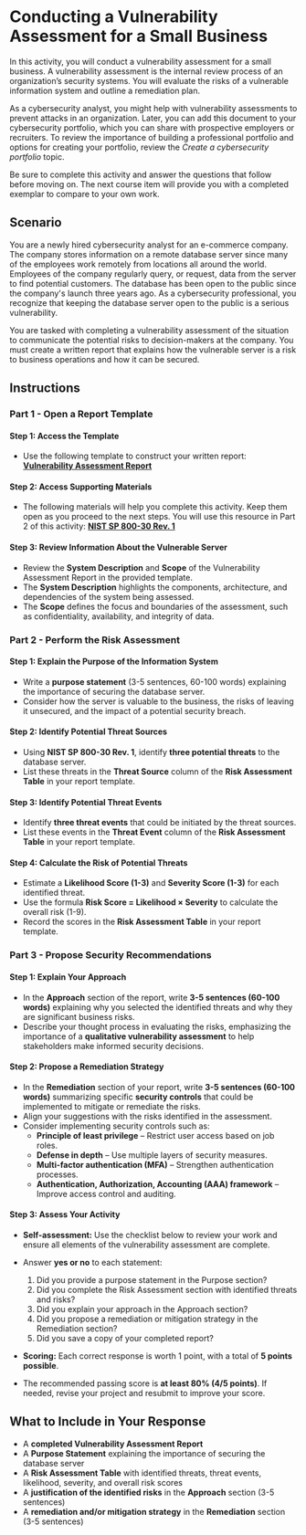 # **Conducting a Vulnerability Assessment for a Small Business**

In this activity, you will conduct a vulnerability assessment for a small business. A vulnerability assessment is the internal review process of an organization’s security systems. You will evaluate the risks of a vulnerable information system and outline a remediation plan.

As a cybersecurity analyst, you might help with vulnerability assessments to prevent attacks in an organization. Later, you can add this document to your cybersecurity portfolio, which you can share with prospective employers or recruiters. To review the importance of building a professional portfolio and options for creating your portfolio, review the *Create a cybersecurity portfolio* topic.

Be sure to complete this activity and answer the questions that follow before moving on. The next course item will provide you with a completed exemplar to compare to your own work.

## **Scenario**

You are a newly hired cybersecurity analyst for an e-commerce company. The company stores information on a remote database server since many of the employees work remotely from locations all around the world. Employees of the company regularly query, or request, data from the server to find potential customers. The database has been open to the public since the company's launch three years ago. As a cybersecurity professional, you recognize that keeping the database server open to the public is a serious vulnerability.

You are tasked with completing a vulnerability assessment of the situation to communicate the potential risks to decision-makers at the company. You must create a written report that explains how the vulnerable server is a risk to business operations and how it can be secured.

## **Instructions**

### Part 1 - Open a Report Template

#### Step 1: Access the Template

- Use the following template to construct your written report:
  **[Vulnerability Assessment Report](./Vulnerability-assessment-report-template.docx)**

#### Step 2: Access Supporting Materials

- The following materials will help you complete this activity. Keep them open as you proceed to the next steps. You will use this resource in Part 2 of this activity:
  **[NIST SP 800-30 Rev. 1](./NIST-SP-800-30-Rev.-1.docx)**

#### Step 3: Review Information About the Vulnerable Server

- Review the **System Description** and **Scope** of the Vulnerability Assessment Report in the provided template.
- The **System Description** highlights the components, architecture, and dependencies of the system being assessed.
- The **Scope** defines the focus and boundaries of the assessment, such as confidentiality, availability, and integrity of data.

### Part 2 - Perform the Risk Assessment

#### Step 1: Explain the Purpose of the Information System

- Write a **purpose statement** (3-5 sentences, 60-100 words) explaining the importance of securing the database server.
- Consider how the server is valuable to the business, the risks of leaving it unsecured, and the impact of a potential security breach.

#### Step 2: Identify Potential Threat Sources

- Using **NIST SP 800-30 Rev. 1**, identify **three potential threats** to the database server.
- List these threats in the **Threat Source** column of the **Risk Assessment Table** in your report template.

#### Step 3: Identify Potential Threat Events

- Identify **three threat events** that could be initiated by the threat sources.
- List these events in the **Threat Event** column of the **Risk Assessment Table** in your report template.

#### Step 4: Calculate the Risk of Potential Threats

- Estimate a **Likelihood Score (1-3)** and **Severity Score (1-3)** for each identified threat.
- Use the formula **Risk Score = Likelihood × Severity** to calculate the overall risk (1-9).
- Record the scores in the **Risk Assessment Table** in your report template.

### Part 3 - Propose Security Recommendations

#### Step 1: Explain Your Approach

- In the **Approach** section of the report, write **3-5 sentences (60-100 words)** explaining why you selected the identified threats and why they are significant business risks.
- Describe your thought process in evaluating the risks, emphasizing the importance of a **qualitative vulnerability assessment** to help stakeholders make informed security decisions.

#### Step 2: Propose a Remediation Strategy

- In the **Remediation** section of your report, write **3-5 sentences (60-100 words)** summarizing specific **security controls** that could be implemented to mitigate or remediate the risks.
- Align your suggestions with the risks identified in the assessment.
- Consider implementing security controls such as:
  - **Principle of least privilege** – Restrict user access based on job roles.
  - **Defense in depth** – Use multiple layers of security measures.
  - **Multi-factor authentication (MFA)** – Strengthen authentication processes.
  - **Authentication, Authorization, Accounting (AAA) framework** – Improve access control and auditing.

#### Step 3: Assess Your Activity

- **Self-assessment:** Use the checklist below to review your work and ensure all elements of the vulnerability assessment are complete.
- Answer **yes or no** to each statement:

  1. Did you provide a purpose statement in the Purpose section?
  2. Did you complete the Risk Assessment section with identified threats and risks?
  3. Did you explain your approach in the Approach section?
  4. Did you propose a remediation or mitigation strategy in the Remediation section?
  5. Did you save a copy of your completed report?
- **Scoring:** Each correct response is worth 1 point, with a total of **5 points possible**.
- The recommended passing score is **at least 80% (4/5 points)**. If needed, revise your project and resubmit to improve your score.

## **What to Include in Your Response**

- A **completed Vulnerability Assessment Report**
- A **Purpose Statement** explaining the importance of securing the database server
- A **Risk Assessment Table** with identified threats, threat events, likelihood, severity, and overall risk scores
- A **justification of the identified risks** in the **Approach** section (3-5 sentences)
- A **remediation and/or mitigation strategy** in the **Remediation** section (3-5 sentences)
